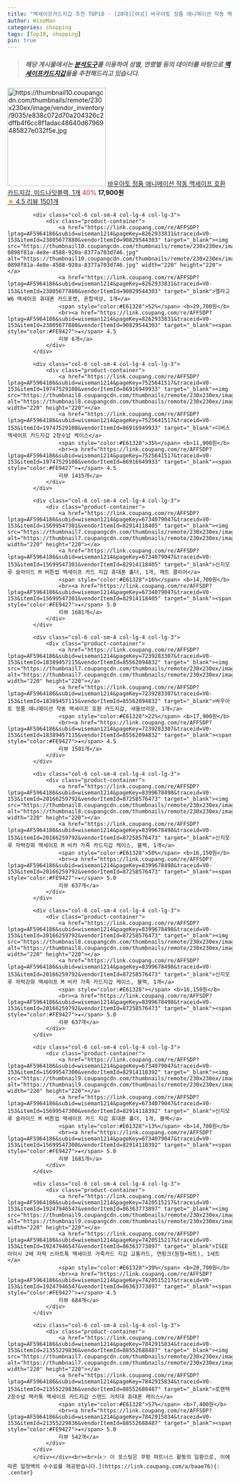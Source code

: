 ```yaml
---
title: "맥세이프카드지갑 추천 TOP10 - [20대][여성] 바우아토 정품 애니메이션 작동 맥세이프 호환 카드지갑, 미드나잇블랙, 1개"
author: WiseMan
categories: shopping
tags: [Top10, shopping]
pin: true
---
```


> ##### 해당 게시물에서는 [**분석도구**](https://itemscout.io/)를 이용하여 **성별**, **연령별** 등의 데이터를 바탕으로 [**맥세이프카드지갑**](https://link.coupang.com/a/baae76)들을 추천해드리고 있습니다.
<div class="container"><div class="row">
            <div class="col-6 col-sm-4 col-lg-4 col-lg-3">
                <div class="product-container">
                    <a href="https://link.coupang.com/re/AFFSDP?lptag=AF5964186&subid=wiseman1214&pageKey=7239283307&traceid=V0-153&itemId=18389457099&vendorItemId=85562094923" target="_blank"><img src="https://thumbnail10.coupangcdn.com/thumbnails/remote/230x230ex/image/vendor_inventory/9035/e838c072d70a204326c2dffb4f6cc8f1adac48640d67969485827e032f5e.jpg" alt="https://thumbnail10.coupangcdn.com/thumbnails/remote/230x230ex/image/vendor_inventory/9035/e838c072d70a204326c2dffb4f6cc8f1adac48640d67969485827e032f5e.jpg" width="220" height="220"></a>
                    <a href="https://link.coupang.com/re/AFFSDP?lptag=AF5964186&subid=wiseman1214&pageKey=7239283307&traceid=V0-153&itemId=18389457099&vendorItemId=85562094923" target="_blank">바우아토 정품 애니메이션 작동 맥세이프 호환 카드지갑, 미드나잇블랙, 1개</a>
                    <span style="color:#E61328">40%</span> <b>17,900원</b>
                    <br><a href="https://link.coupang.com/re/AFFSDP?lptag=AF5964186&subid=wiseman1214&pageKey=7239283307&traceid=V0-153&itemId=18389457099&vendorItemId=85562094923" target="_blank"><span style="color:#FE9427">★</span> 4.5
                    리뷰 1501개</a>
                </div>
            </div>
            
            <div class="col-6 col-sm-4 col-lg-4 col-lg-3">
                <div class="product-container">
                    <a href="https://link.coupang.com/re/AFFSDP?lptag=AF5964186&subid=wiseman1214&pageKey=8262933831&traceid=V0-153&itemId=23805677880&vendorItemId=90829544303" target="_blank"><img src="https://thumbnail10.coupangcdn.com/thumbnails/remote/230x230ex/image/retail/images/2099807448667161-0898f81a-4e8e-4588-920a-8377a703d746.jpg" alt="https://thumbnail10.coupangcdn.com/thumbnails/remote/230x230ex/image/retail/images/2099807448667161-0898f81a-4e8e-4588-920a-8377a703d746.jpg" width="220" height="220"></a>
                    <a href="https://link.coupang.com/re/AFFSDP?lptag=AF5964186&subid=wiseman1214&pageKey=8262933831&traceid=V0-153&itemId=23805677880&vendorItemId=90829544303" target="_blank">엘라고 W6 맥세이프 휴대폰 카드포켓, 혼합색상, 1개</a>
                    <span style="color:#E61328">52%</span> <b>29,700원</b>
                    <br><a href="https://link.coupang.com/re/AFFSDP?lptag=AF5964186&subid=wiseman1214&pageKey=8262933831&traceid=V0-153&itemId=23805677880&vendorItemId=90829544303" target="_blank"><span style="color:#FE9427">★</span> 4.5
                    리뷰 6개</a>
                </div>
            </div>
            
            <div class="col-6 col-sm-4 col-lg-4 col-lg-3">
                <div class="product-container">
                    <a href="https://link.coupang.com/re/AFFSDP?lptag=AF5964186&subid=wiseman1214&pageKey=7525641517&traceid=V0-153&itemId=19747529108&vendorItemId=86916949933" target="_blank"><img src="https://thumbnail8.coupangcdn.com/thumbnails/remote/230x230ex/image/vendor_inventory/1caa/126551eacbf0b40c294059541bd506755d05f3d1e41fcc71ebc2e56d56db.jpg" alt="https://thumbnail8.coupangcdn.com/thumbnails/remote/230x230ex/image/vendor_inventory/1caa/126551eacbf0b40c294059541bd506755d05f3d1e41fcc71ebc2e56d56db.jpg" width="220" height="220"></a>
                    <a href="https://link.coupang.com/re/AFFSDP?lptag=AF5964186&subid=wiseman1214&pageKey=7525641517&traceid=V0-153&itemId=19747529108&vendorItemId=86916949933" target="_blank">디버스 맥세이프 카드지갑 2장수납 케이스</a>
                    <span style="color:#E61328">35%</span> <b>11,900원</b>
                    <br><a href="https://link.coupang.com/re/AFFSDP?lptag=AF5964186&subid=wiseman1214&pageKey=7525641517&traceid=V0-153&itemId=19747529108&vendorItemId=86916949933" target="_blank"><span style="color:#FE9427">★</span> 4.5
                    리뷰 1415개</a>
                </div>
            </div>
            
            <div class="col-6 col-sm-4 col-lg-4 col-lg-3">
                <div class="product-container">
                    <a href="https://link.coupang.com/re/AFFSDP?lptag=AF5964186&subid=wiseman1214&pageKey=6734079047&traceid=V0-153&itemId=15699547301&vendorItemId=82914118405" target="_blank"><img src="https://thumbnail7.coupangcdn.com/thumbnails/remote/230x230ex/image/1025_amir_coupang_oct_80k/b262/716e1cb9eea36cbf9c261fbe926ca6164d5f587ade019f48e59d43958c49.jpg" alt="https://thumbnail7.coupangcdn.com/thumbnails/remote/230x230ex/image/1025_amir_coupang_oct_80k/b262/716e1cb9eea36cbf9c261fbe926ca6164d5f587ade019f48e59d43958c49.jpg" width="220" height="220"></a>
                    <a href="https://link.coupang.com/re/AFFSDP?lptag=AF5964186&subid=wiseman1214&pageKey=6734079047&traceid=V0-153&itemId=15699547301&vendorItemId=82914118405" target="_blank">신지모루 슬라이드 M 버튼업 맥세이프 카드 지갑 휴대폰 홀더, 1개, 매트 클리어</a>
                    <span style="color:#E61328">16%</span> <b>14,700원</b>
                    <br><a href="https://link.coupang.com/re/AFFSDP?lptag=AF5964186&subid=wiseman1214&pageKey=6734079047&traceid=V0-153&itemId=15699547301&vendorItemId=82914118405" target="_blank"><span style="color:#FE9427">★</span> 5.0
                    리뷰 1681개</a>
                </div>
            </div>
            
            <div class="col-6 col-sm-4 col-lg-4 col-lg-3">
                <div class="product-container">
                    <a href="https://link.coupang.com/re/AFFSDP?lptag=AF5964186&subid=wiseman1214&pageKey=7239283307&traceid=V0-153&itemId=18389457115&vendorItemId=85562094832" target="_blank"><img src="https://thumbnail7.coupangcdn.com/thumbnails/remote/230x230ex/image/vendor_inventory/1b70/2793a21a80dcd45a3c7835c4ecf4962c24b6e2b10a6378b4f370737ddfd3.jpg" alt="https://thumbnail7.coupangcdn.com/thumbnails/remote/230x230ex/image/vendor_inventory/1b70/2793a21a80dcd45a3c7835c4ecf4962c24b6e2b10a6378b4f370737ddfd3.jpg" width="220" height="220"></a>
                    <a href="https://link.coupang.com/re/AFFSDP?lptag=AF5964186&subid=wiseman1214&pageKey=7239283307&traceid=V0-153&itemId=18389457115&vendorItemId=85562094832" target="_blank">바우아토 정품 애니메이션 작동 맥세이프 호환 카드지갑, 새들브라운, 1개</a>
                    <span style="color:#E61328">22%</span> <b>17,900원</b>
                    <br><a href="https://link.coupang.com/re/AFFSDP?lptag=AF5964186&subid=wiseman1214&pageKey=7239283307&traceid=V0-153&itemId=18389457115&vendorItemId=85562094832" target="_blank"><span style="color:#FE9427">★</span> 4.5
                    리뷰 1501개</a>
                </div>
            </div>
            
            <div class="col-6 col-sm-4 col-lg-4 col-lg-3">
                <div class="product-container">
                    <a href="https://link.coupang.com/re/AFFSDP?lptag=AF5964186&subid=wiseman1214&pageKey=8399678498&traceid=V0-153&itemId=20166259792&vendorItemId=87258576473" target="_blank"><img src="https://thumbnail8.coupangcdn.com/thumbnails/remote/230x230ex/image/rs_quotation_api/xavbbucg/9d09b7f8a8ec447d9fae7310de3cd220.jpg" alt="https://thumbnail8.coupangcdn.com/thumbnails/remote/230x230ex/image/rs_quotation_api/xavbbucg/9d09b7f8a8ec447d9fae7310de3cd220.jpg" width="220" height="220"></a>
                    <a href="https://link.coupang.com/re/AFFSDP?lptag=AF5964186&subid=wiseman1214&pageKey=8399678498&traceid=V0-153&itemId=20166259792&vendorItemId=87258576473" target="_blank">신지모루 자력강화 맥세이프 M 비카 가죽 카드지갑 케이스, 블랙, 1개</a>
                    <span style="color:#E61328">50%</span> <b>16,150원</b>
                    <br><a href="https://link.coupang.com/re/AFFSDP?lptag=AF5964186&subid=wiseman1214&pageKey=8399678498&traceid=V0-153&itemId=20166259792&vendorItemId=87258576473" target="_blank"><span style="color:#FE9427">★</span> 5.0
                    리뷰 637개</a>
                </div>
            </div>
            
            <div class="col-6 col-sm-4 col-lg-4 col-lg-3">
                <div class="product-container">
                    <a href="https://link.coupang.com/re/AFFSDP?lptag=AF5964186&subid=wiseman1214&pageKey=8399678498&traceid=V0-153&itemId=20166259792&vendorItemId=87258576473" target="_blank"><img src="https://thumbnail8.coupangcdn.com/thumbnails/remote/230x230ex/image/rs_quotation_api/xavbbucg/9d09b7f8a8ec447d9fae7310de3cd220.jpg" alt="https://thumbnail8.coupangcdn.com/thumbnails/remote/230x230ex/image/rs_quotation_api/xavbbucg/9d09b7f8a8ec447d9fae7310de3cd220.jpg" width="220" height="220"></a>
                    <a href="https://link.coupang.com/re/AFFSDP?lptag=AF5964186&subid=wiseman1214&pageKey=8399678498&traceid=V0-153&itemId=20166259792&vendorItemId=87258576473" target="_blank">신지모루 자력강화 맥세이프 M 비카 가죽 카드지갑 케이스, 블랙, 1개</a>
                    <span style="color:#E61328"></span> <b>16,150원</b>
                    <br><a href="https://link.coupang.com/re/AFFSDP?lptag=AF5964186&subid=wiseman1214&pageKey=8399678498&traceid=V0-153&itemId=20166259792&vendorItemId=87258576473" target="_blank"><span style="color:#FE9427">★</span> 5.0
                    리뷰 637개</a>
                </div>
            </div>
            
            <div class="col-6 col-sm-4 col-lg-4 col-lg-3">
                <div class="product-container">
                    <a href="https://link.coupang.com/re/AFFSDP?lptag=AF5964186&subid=wiseman1214&pageKey=6734079047&traceid=V0-153&itemId=15699547300&vendorItemId=82914118392" target="_blank"><img src="https://thumbnail9.coupangcdn.com/thumbnails/remote/230x230ex/image/1025_amir_coupang_oct_80k/a0c0/bf9c20242e50d04aa578a0c3aa03fc47d05a57d4ad19a95f8c57e52c8b52.jpg" alt="https://thumbnail9.coupangcdn.com/thumbnails/remote/230x230ex/image/1025_amir_coupang_oct_80k/a0c0/bf9c20242e50d04aa578a0c3aa03fc47d05a57d4ad19a95f8c57e52c8b52.jpg" width="220" height="220"></a>
                    <a href="https://link.coupang.com/re/AFFSDP?lptag=AF5964186&subid=wiseman1214&pageKey=6734079047&traceid=V0-153&itemId=15699547300&vendorItemId=82914118392" target="_blank">신지모루 슬라이드 M 버튼업 맥세이프 카드 지갑 휴대폰 홀더, 1개, 블랙</a>
                    <span style="color:#E61328">13%</span> <b>14,700원</b>
                    <br><a href="https://link.coupang.com/re/AFFSDP?lptag=AF5964186&subid=wiseman1214&pageKey=6734079047&traceid=V0-153&itemId=15699547300&vendorItemId=82914118392" target="_blank"><span style="color:#FE9427">★</span> 5.0
                    리뷰 1681개</a>
                </div>
            </div>
            
            <div class="col-6 col-sm-4 col-lg-4 col-lg-3">
                <div class="product-container">
                    <a href="https://link.coupang.com/re/AFFSDP?lptag=AF5964186&subid=wiseman1214&pageKey=7420515217&traceid=V0-153&itemId=19247946547&vendorItemId=86363773897" target="_blank"><img src="https://thumbnail9.coupangcdn.com/thumbnails/remote/230x230ex/image/vendor_inventory/64e7/262d55e0ea8356b11bc3507f886c26f1b406c8a162f064f359551031540a.jpg" alt="https://thumbnail9.coupangcdn.com/thumbnails/remote/230x230ex/image/vendor_inventory/64e7/262d55e0ea8356b11bc3507f886c26f1b406c8a162f064f359551031540a.jpg" width="220" height="220"></a>
                    <a href="https://link.coupang.com/re/AFFSDP?lptag=AF5964186&subid=wiseman1214&pageKey=7420515217&traceid=V0-153&itemId=19247946547&vendorItemId=86363773897" target="_blank">ISEE아이시 2배 자력 스마트톡 맥세이프 가죽카드 지갑 교통카드, 연핑크(원형+하트), 1세트</a>
                    <span style="color:#E61328">39%</span> <b>20,790원</b>
                    <br><a href="https://link.coupang.com/re/AFFSDP?lptag=AF5964186&subid=wiseman1214&pageKey=7420515217&traceid=V0-153&itemId=19247946547&vendorItemId=86363773897" target="_blank"><span style="color:#FE9427">★</span> 4.5
                    리뷰 684개</a>
                </div>
            </div>
            
            <div class="col-6 col-sm-4 col-lg-4 col-lg-3">
                <div class="product-container">
                    <a href="https://link.coupang.com/re/AFFSDP?lptag=AF5964186&subid=wiseman1214&pageKey=7842915834&traceid=V0-153&itemId=21355229836&vendorItemId=88552688487" target="_blank"><img src="https://thumbnail7.coupangcdn.com/thumbnails/remote/230x230ex/image/1025_amir_coupang_oct_80k/ec93/3a27512d3c5ce8aad486907cde73e5cff43db2042bafd2bee06f7ca9a726.jpg" alt="https://thumbnail7.coupangcdn.com/thumbnails/remote/230x230ex/image/1025_amir_coupang_oct_80k/ec93/3a27512d3c5ce8aad486907cde73e5cff43db2042bafd2bee06f7ca9a726.jpg" width="220" height="220"></a>
                    <a href="https://link.coupang.com/re/AFFSDP?lptag=AF5964186&subid=wiseman1214&pageKey=7842915834&traceid=V0-153&itemId=21355229836&vendorItemId=88552688487" target="_blank">로랜텍 2장수납 맥카톡 맥세이프 카드지갑 스탠드 거치대 휴대폰 케이스</a>
                    <span style="color:#E61328">57%</span> <b>7,400원</b>
                    <br><a href="https://link.coupang.com/re/AFFSDP?lptag=AF5964186&subid=wiseman1214&pageKey=7842915834&traceid=V0-153&itemId=21355229836&vendorItemId=88552688487" target="_blank"><span style="color:#FE9427">★</span> 5.0
                    리뷰 542개</a>
                </div>
            </div>
            </div></div><br><br>[👉 이 포스팅은 쿠팡 파트너스 활동의 일환으로, 이에 따른 일정액의 수수료를 제공받습니다.](https://link.coupang.com/a/baae76){: .center}